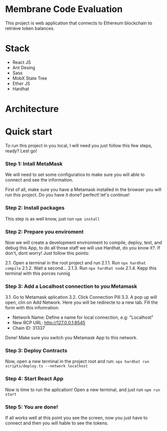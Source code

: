 # Membrane Code Evaluation
This project is web application that connects to Ethereum blockchain to retrieve token balances.

# Stack
- React JS
- Ant Desing
- Sass
- MobX State Tree
- Ether JS
- Hardhat

# Architecture

# Quick start
To run this project in you local, I will need you just follow this few steps, ready? Lest go!

### Step 1: Intall MetaMask
We will need to set some configuratios to make sure you will able to connect and see the information.

First of all, make sure you have a Metamask installed in the browser you will run this project. Do you have it done? perfect! let's continue!

### Step 2: Install packages

This step is as well know, just run ```npm install```

### Step 2: Prepare you enviroment
Now we will create a development environment to compile, deploy, test, and debug this App, to do all those staff we will use Hardhat, do you know it?. If don't, dont worry! Just follow this points:

2.1. Open a terminal in the root project and run
  2.1.1. Run `npx hardhat compile`
  2.1.2. Wait a second... 
  2.1.3. Run `npx hardhat node`
  2.1.4. Kepp this terminal with this porces runnig

### Step 3: Add a Localhost connection to you Metamask

3.1. Go to Metamask aplication
3.2. Click Connection Pill
3.3. A pop up will open, clin on  Add Network. Here you will be redirecte to a new tab. Fill the form with this infomration:

  - Network Name: Define a name for local connection, e.g: "Localhost"
  - New RCP URL: http://127.0.0.1:8545
  - Chain ID: 31337

Done! Make sure you switch you Metamask App to this network.

### Step 3: Deploy Contracts

Now, open a new terminal in the project root and run: `npx hardhat run scripts/deploy.ts --network localhost`

### Step 4: Start React App

Now is time to run the aplication! Open a new terminal, and just run `npm run start`

### Step 5: You are done!

If all works well at this point you see the screen, now you just have to connect and then you will hable to see the tokens.
